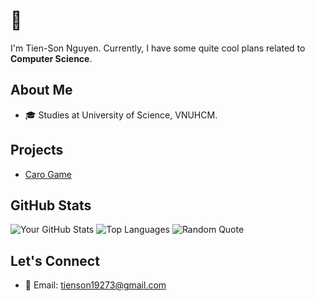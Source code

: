 # 👋 
I'm Tien-Son Nguyen. Currently, I have some quite cool plans related to **Computer Science**.

## About Me
- 🎓 Studies at University of Science, VNUHCM.

## Projects
- [Caro Game](https://github.com/unclenui/CSC00004-Caro)

## GitHub Stats
![Your GitHub Stats](https://github-readme-stats.vercel.app/api?username=unclenui&show_icons=true&theme=radical)
![Top Languages](https://github-readme-stats.vercel.app/api/top-langs/?username=unclenui&layout=compact)
![Random Quote](https://quotes-github-readme.vercel.app/api?type=horizontal&theme=radical)


## Let's Connect
- 📧 Email: tienson19273@gmail.com
